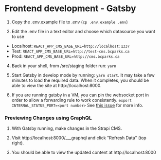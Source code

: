 # Frontend development - Gatsby
    
1.  Copy the .env.example file to .env (`cp .env.example .env`)
    
2.  Edit the .env file in a text editor and choose which datasource you want to use
- Localhost: `REACT_APP_CMS_BASE_URL=http://localhost:1337`
- Test:  `REACT_APP_CMS_BASE_URL=http://test-cms.bcparks.ca`
- Prod: `REACT_APP_CMS_BASE_URL=http://cms.bcparks.ca`
    
4.  Back in your shell, from /src/staging folder run: `yarn`
    
5.  Start Gatsby in develop mode by running: `yarn start`. It may take a few minutes to load the required data. When it completes, you should be able to view the site at http://localhost:8000.

6. If you are running gatsby in a VM, you can pin the websocket port in order to allow a forwarding rule to work consistently. `export INTERNAL_STATUS_PORT=<port number>` See [this issue](https://github.com/gatsbyjs/gatsby/blob/247b1dc0441fdade52a5ff7a71de8c9340ee05fd/packages/gatsby/src/commands/develop.ts#L213) for more info.


### Previewing Changes using GraphQL

1.  With Gatsby running, make changes in the Strapi CMS.
    
2.  Visit http://localhost:8000/___graphql and click "Refresh Data" (top right).
    
3. You should be able to view the updated content at http://localhost:8000